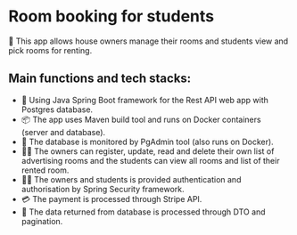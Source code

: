 
# Room booking for students

:house_with_garden: This app allows house owners manage their rooms and students view and pick rooms for renting.




## Main functions and tech stacks:

 - :link: Using Java Spring Boot framework for the Rest API web app with Postgres database.
 - :package: The app uses Maven build tool and runs on Docker containers (server and database).
 - :mag_right: The database is monitored by PgAdmin tool (also runs on Docker).
 - :office_worker: The owners can register, update, read and delete their own list of advertising rooms and the students can view all rooms and list of their rented room.
 - :scientist: The owners and students is provided authentication and authorisation by Spring Security framework.
 - :credit_card: The payment is processed through Stripe API.
 - :hamburger: The data returned from database is processed through DTO and pagination.

